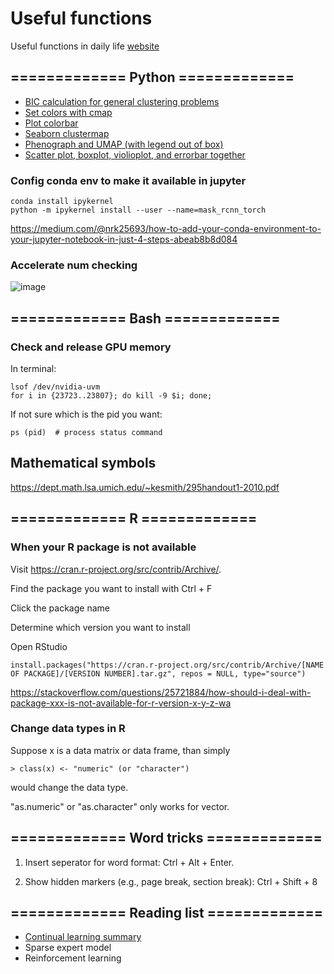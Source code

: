 # Useful functions
Useful functions in daily life [website](https://sdw95927.github.io/useful_functions/)

## ============= Python =============
* [BIC calculation for general clustering problems](https://github.com/sdw95927/useful_functions/blob/main/BIC_calculation_for_general_clustering.py)
* [Set colors with cmap](https://github.com/sdw95927/useful_functions/blob/main/set_colors_cmap.py)
* [Plot colorbar](https://github.com/sdw95927/useful_functions/blob/main/plot_colorbar.py)
* [Seaborn clustermap](https://github.com/sdw95927/useful_functions/blob/main/sns_clustermap.py)
* [Phenograph and UMAP (with legend out of box)](https://github.com/sdw95927/useful_functions/blob/main/phenograph.py)
* [Scatter plot, boxplot, violioplot, and errorbar together](https://github.com/sdw95927/useful_functions/blob/main/scatterplot_with_boxplot.py)

### Config conda env to make it available in jupyter
```
conda install ipykernel
python -m ipykernel install --user --name=mask_rcnn_torch
```
https://medium.com/@nrk25693/how-to-add-your-conda-environment-to-your-jupyter-notebook-in-just-4-steps-abeab8b8d084

### Accelerate num checking
![image](https://user-images.githubusercontent.com/16247996/224452772-f365b577-e563-49a6-bf7f-57b6d8945996.png)

## ============= Bash =============

### Check and release GPU memory

In terminal:
```
lsof /dev/nvidia-uvm
for i in {23723..23807}; do kill -9 $i; done;
```

If not sure which is the pid you want:
```
ps (pid)  # process status command
```

## Mathematical symbols
https://dept.math.lsa.umich.edu/~kesmith/295handout1-2010.pdf

## ============= R =============

### When your R package is not available

Visit https://cran.r-project.org/src/contrib/Archive/.

Find the package you want to install with Ctrl + F

Click the package name

Determine which version you want to install

Open RStudio

```
install.packages("https://cran.r-project.org/src/contrib/Archive/[NAME OF PACKAGE]/[VERSION NUMBER].tar.gz", repos = NULL, type="source")
```

https://stackoverflow.com/questions/25721884/how-should-i-deal-with-package-xxx-is-not-available-for-r-version-x-y-z-wa

### Change data types in R

Suppose x is a data matrix or data frame, than simply

```
> class(x) <- "numeric" (or "character") 
```

would change the data type. 

"as.numeric" or "as.character" only works for vector.

## ============= Word tricks =============

1) Insert seperator for word format: Ctrl + Alt + Enter.

2) Show hidden markers (e.g., page break, section break): Ctrl + Shift + 8


## ============= Reading list =============

* [Continual learning summary](https://zhuanlan.zhihu.com/p/438766442)
* Sparse expert model
* Reinforcement learning
